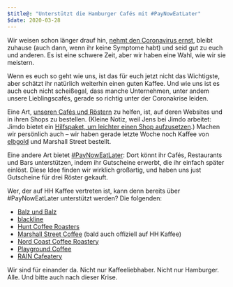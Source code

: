 ```yaml
---
$title@: "Unterstützt die Hamburger Cafés mit #PayNowEatLater"
$date: 2020-03-28
---
```


Wir weisen schon länger drauf hin, [nehmt den Coronavirus ernst](https://www.infektionsschutz.de/coronavirus/), bleibt zuhause (auch dann, wenn ihr keine Symptome habt) und seid gut zu euch und anderen. Es ist eine schwere Zeit, aber wir haben eine Wahl, wie wir sie meistern.

Wenn es euch so geht wie uns, ist das für euch jetzt nicht das Wichtigste, aber schätzt ihr natürlich weiterhin einen guten Kaffee. Und wie uns ist es auch euch nicht scheißegal, dass manche Unternehmen, unter andem unsere Lieblingscafés, gerade so richtig unter der Coronakrise leiden.

Eine Art, [unseren Cafés und Röstern]([url('/content/pages/cafes.md')]) zu helfen, ist, auf deren Websites und in ihren Shops zu bestellen. (Kleine Notiz, weil Jens bei Jimdo arbeitet: Jimdo bietet ein [Hilfspaket, um leichter einen Shop aufzusetzen](https://www.jimdo.com/de/hilfspaket-onlineshop-fuer-unternehmen/).) Machen wir persönlich auch – wir haben gerade letzte Woche noch Kaffee von [elbgold]([url('/content/cafes/elbgold.md')]) und Marshall Street bestellt.

Eine andere Art bietet [#PayNowEatLater](https://www.paynoweatlater.de/): Dort könnt ihr Cafés, Restaurants und Bars unterstützen, indem ihr Gutscheine erwerbt, die ihr einfach später einlöst. Diese Idee finden wir wirklich großartig, und haben uns just Gutscheine für drei Röster gekauft.

Wer, der auf HH Kaffee vertreten ist, kann denn bereits über #PayNowEatLater unterstützt werden? Die folgenden:

* [Balz und Balz](https://www.paynoweatlater.de/at/balz-und-balz-hamburg/)
* [blackline](https://www.paynoweatlater.de/at/blackline-eimsbuettel-hamburg/)
* [Hunt Coffee Roasters](https://www.paynoweatlater.de/at/hunt-coffee-roasters-hamburg/)
* [Marshall Street Coffee](https://www.paynoweatlater.de/at/marshall-street-coffee-hamburg/) (bald auch offiziell auf HH Kaffee)
* [Nord Coast Coffee Roastery](https://www.paynoweatlater.de/at/nord-coast-coffee-roastery/)
* [Playground Coffee](https://www.paynoweatlater.de/at/playground-coffee-hamburg/)
* [RAIN Cafeatery](https://www.paynoweatlater.de/at/rain-cafeatery-hamburg/)

Wir sind für einander da. Nicht nur Kaffeeliebhaber. Nicht nur Hamburger. Alle. Und bitte auch nach dieser Krise.